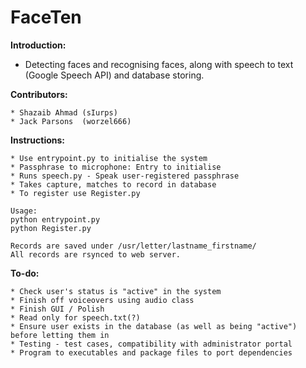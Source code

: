 # FaceTen 


**Introduction:**

* Detecting faces and recognising faces, along with speech to text (Google Speech API) and database storing. 

**Contributors:**

	* Shazaib Ahmad (sIurps)
	* Jack Parsons  (worzel666)

**Instructions:**

	* Use entrypoint.py to initialise the system
	* Passphrase to microphone: Entry to initialise 
	* Runs speech.py - Speak user-registered passphrase
	* Takes capture, matches to record in database
	* To register use Register.py

	Usage:
	python entrypoint.py
	python Register.py

	Records are saved under /usr/letter/lastname_firstname/
	All records are rsynced to web server. 
	

**To-do:**

	* Check user's status is "active" in the system
	* Finish off voiceovers using audio class
	* Finish GUI / Polish
	* Read only for speech.txt(?)
	* Ensure user exists in the database (as well as being "active") before letting them in
	* Testing - test cases, compatibility with administrator portal
	* Program to executables and package files to port dependencies



